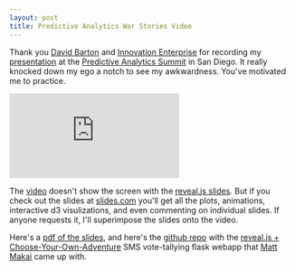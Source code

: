 ```yaml
---
layout: post
title: Predictive Analytics War Stories Video
---
```


Thank you [David Barton](https://www.linkedin.com/profile/view?id=100854240) and [Innovation Enterprise](//ieondemand.com) for recording my [presentation](http://youtu.be/8n338W0yvoM) at the [Predictive Analytics Summit](http://theinnovationenterprise.com/summits/predictive-analytics-innovation-summit-san-diego2015/schedule) in San Diego. It really knocked down my ego a notch to see my awkwardness. You've motivated me to practice. 

<iframe src="http://youtube.com/embed/8n338W0yvoM" frameborder="0">Predictive Analytics War Stories</iframe>

The [video](http://youtu.be/8n338W0yvoM) doesn't show the screen with the [reveal.js slides](//slides.com/hobsonlane/data-analytics-war-stories/). But if you check out the slides at [slides.com](//slides.com/hobsonlane/data-analytics-war-stories/) you'll get all the plots, animations, interactive d3 visulizations, and even commenting on individual slides. If anyone requests it, I'll superimpose the slides onto the video.

Here's a [pdf of the slides](/images/Hobson-Lane-Predictive-Analytics-Innovation-Summit-San-Diego-2015.pdf), and here's the [github repo](https://github.com/sharplabs/analytics-summit-2015) with the [reveal.js + Choose-Your-Own-Adventure](https://www.twilio.com/blog/2014/11/choose-your-own-adventure-presentations-with-reveal-js-python-and-websockets.html) SMS vote-tallying flask webapp that [Matt Makai](http://www.mattmakai.com/) came up with.